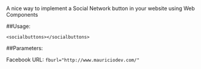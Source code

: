 # <socialbuttons>

A nice way to implement a Social Network button in your website using Web Components

##Usage:

	<socialbuttons></socialbuttons>

##Parameters:

Facebook URL: `fburl="http://www.mauriciodev.com/"`